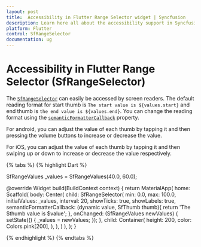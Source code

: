 ```yaml
---
layout: post
title:  Accessibility in Flutter Range Selector widget | Syncfusion
description: Learn here all about the accessibility support in Syncfusion Flutter Range Selector (SfRangeSelector) widget.
platform: Flutter
control: SfRangeSelector
documentation: ug
---
```


# Accessibility in Flutter Range Selector (SfRangeSelector) 

The [`SfRangeSelector`](https://pub.dev/documentation/syncfusion_flutter_sliders/latest/sliders/SfRangeSelector-class.html) can easily be accessed by screen readers. The default reading format for start thumb is `The start value is ${values.start}` and end thumb is `the end value is ${values.end}`. You can change the reading format using the [`semanticFormatterCallback`](https://pub.dev/documentation/syncfusion_flutter_sliders/latest/sliders/SfRangeSelector/semanticFormatterCallback.html) property.

For android, you can adjust the value of each thumb by tapping it and then pressing the volume buttons to increase or decrease the value.

For iOS, you can adjust the value of each thumb by tapping it and then swiping up or down to increase or decrease the value respectively.

{% tabs %}
{% highlight Dart %}

SfRangeValues _values = SfRangeValues(40.0, 60.0);

@override
Widget build(BuildContext context) {
   return MaterialApp(
      home: Scaffold(
          body: Center(
            child: SfRangeSelector(
              min: 0.0,
              max: 100.0,
              initialValues: _values,
              interval: 20,
              showTicks: true,
              showLabels: true,
              semanticFormatterCallback: (dynamic value, SfThumb thumb){
                return 'The $thumb value is $value';
              },
              onChanged: (SfRangeValues newValues) {
                setState(() {
                  _values = newValues;
                });
              },
              child: Container(
                height: 200,
                color: Colors.pink[200],
              ),
            ),
          )
      ),
   );
}

{% endhighlight %}
{% endtabs %}
